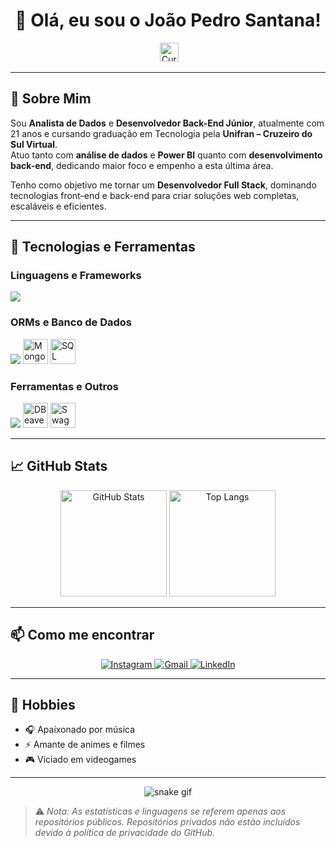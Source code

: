 <div align="center">

# 👋 Olá, eu sou o João Pedro Santana!
<img src="https://komarev.com/ghpvc/?username=jpsantana6699&style=flat-square&color=7AB1F0" alt=""/>
<img height="30" src="https://cdn3.emoji.gg/emojis/6435-cursor.gif" alt="Cursor"/>

</div>

---

## 🚀 Sobre Mim

Sou **Analista de Dados** e **Desenvolvedor Back-End Júnior**, atualmente com 21 anos e cursando graduação em Tecnologia pela **Unifran – Cruzeiro do Sul Virtual**.  
Atuo tanto com **análise de dados** e **Power BI** quanto com **desenvolvimento back-end**, dedicando maior foco e empenho a esta última área.

Tenho como objetivo me tornar um **Desenvolvedor Full Stack**, dominando tecnologias front-end e back-end para criar soluções web completas, escaláveis e eficientes.

---

## 🧠 Tecnologias e Ferramentas

<div align="left">
  
  ### Linguagens e Frameworks
  <img src="https://skillicons.dev/icons?i=html,css,javascript,typescript,nodejs,python"/>
 
  ### ORMs e Banco de Dados
  <img src="https://skillicons.dev/icons?i=sequelize,prisma,mongodb,mysql"/>
  <img src="https://cdn.jsdelivr.net/gh/devicons/devicon/icons/mongoose/mongoose-original-wordmark.svg" width="40" alt="Mongoose"/>
  <img src="https://cdn.jsdelivr.net/gh/devicons/devicon/icons/microsoftsqlserver/microsoftsqlserver-original.svg" width="40" alt="SQL Server"/>

  ### Ferramentas e Outros
  <img src="https://skillicons.dev/icons?i=docker,postman,jest,git,github"/>
  <img src="https://cdn.jsdelivr.net/gh/devicons/devicon/icons/dbeaver/dbeaver-original.svg" width="40" alt="DBeaver"/>
  <img src="https://cdn.jsdelivr.net/gh/devicons/devicon/icons/swagger/swagger-original.svg" width="40" alt="Swagger"/>

</div>

---

## 📈 GitHub Stats

<div align="center">
  <img height="170" src="https://github-readme-stats.vercel.app/api?username=jpsantana6699&show_icons=true&theme=radical&cache_seconds=3000" alt="GitHub Stats"/>
  <img height="170" src="https://github-readme-stats.vercel.app/api/top-langs/?username=jpsantana6699&layout=compact&theme=radical&cache_seconds=3600" alt="Top Langs"/>
</div>

---

## 📫 Como me encontrar

<div align="center">
  <a href="https://www.instagram.com/jpsantana9922/" target="_blank">
    <img src="https://img.shields.io/badge/-Instagram-%23E4405F?style=for-the-badge&logo=instagram&logoColor=white" alt="Instagram"/>
  </a>
  <a href="mailto:jpsantana003@gmail.com">
    <img src="https://img.shields.io/badge/Gmail-D14836?style=for-the-badge&logo=gmail&logoColor=white" alt="Gmail"/>
  </a>
  <a href="https://www.linkedin.com/in/jo%C3%A3o-pedro-santana-01570623a/" target="_blank">
    <img src="https://img.shields.io/badge/-LinkedIn-%230077B5?style=for-the-badge&logo=linkedin&logoColor=white" alt="LinkedIn"/>
  </a>
</div>

---

## 🎉 Hobbies

- 🎧 Apaixonado por música  
- ⚡️ Amante de animes e filmes  
- 🎮 Viciado em videogames  

---

<div align="center">

 ![snake gif](https://user-images.githubusercontent.com/112713600/210834429-99258731-0f98-46ea-b0cc-ccf38a664124.svg)

</div>

> ⚠️ *Nota: As estatísticas e linguagens se referem apenas aos repositórios públicos. Repositórios privados não estão incluídos devido à política de privacidade do GitHub.*
